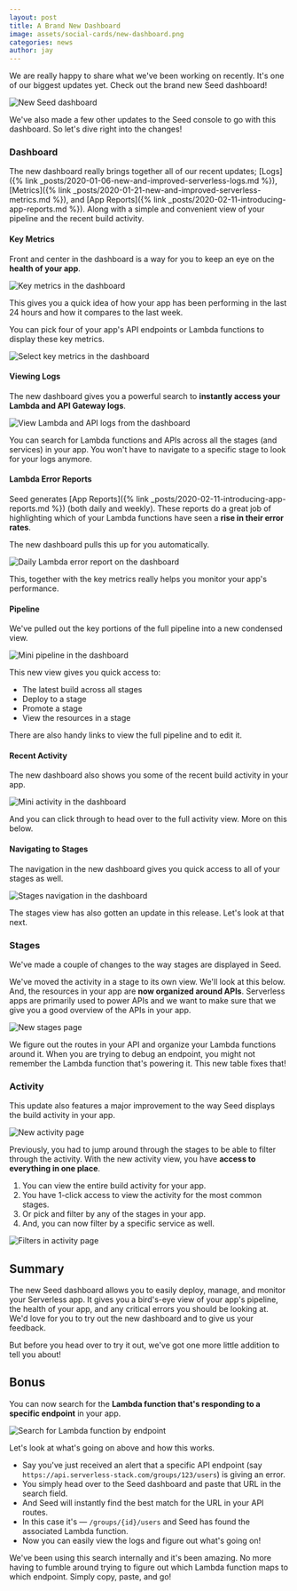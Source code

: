 ```yaml
---
layout: post
title: A Brand New Dashboard
image: assets/social-cards/new-dashboard.png
categories: news
author: jay
---
```


We are really happy to share what we've been working on recently. It's one of our biggest updates yet. Check out the brand new Seed dashboard!

![New Seed dashboard](/assets/blog/a-brand-new-dashboard/new-seed-dashboard.png)

We've also made a few other updates to the Seed console to go with this dashboard. So let's dive right into the changes!

### Dashboard

The new dashboard really brings together all of our recent updates; [Logs]({% link _posts/2020-01-06-new-and-improved-serverless-logs.md %}), [Metrics]({% link _posts/2020-01-21-new-and-improved-serverless-metrics.md %}), and [App Reports]({% link _posts/2020-02-11-introducing-app-reports.md %}). Along with a simple and convenient view of your pipeline and the recent build activity.

#### Key Metrics

Front and center in the dashboard is a way for you to keep an eye on the **health of your app**.

![Key metrics in the dashboard](/assets/blog/a-brand-new-dashboard/key-metrics-in-the-dashboard.png)

This gives you a quick idea of how your app has been performing in the last 24 hours and how it compares to the last week.

You can pick four of your app's API endpoints or Lambda functions to display these key metrics.

![Select key metrics in the dashboard](/assets/blog/a-brand-new-dashboard/select-key-metrics-in-the-dashboard.png)

#### Viewing Logs

The new dashboard gives you a powerful search to **instantly access your Lambda and API Gateway logs**.

![View Lambda and API logs from the dashboard](/assets/blog/a-brand-new-dashboard/view-lambda-and-api-logs-from-the-dashboard.png)

You can search for Lambda functions and APIs across all the stages (and services) in your app. You won't have to navigate to a specific stage to look for your logs anymore.

#### Lambda Error Reports

Seed generates [App Reports]({% link _posts/2020-02-11-introducing-app-reports.md %}) (both daily and weekly). These reports do a great job of highlighting which of your Lambda functions have seen a **rise in their error rates**.

The new dashboard pulls this up for you automatically.

![Daily Lambda error report on the dashboard](/assets/blog/a-brand-new-dashboard/daily-lambda-error-report-on-the-dashboard.png)

This, together with the key metrics really helps you monitor your app's performance.

#### Pipeline

We've pulled out the key portions of the full pipeline into a new condensed view.

![Mini pipeline in the dashboard](/assets/blog/a-brand-new-dashboard/mini-pipeline-in-the-dashboard.png)

This new view gives you quick access to:

- The latest build across all stages
- Deploy to a stage
- Promote a stage
- View the resources in a stage

There are also handy links to view the full pipeline and to edit it.

#### Recent Activity

The new dashboard also shows you some of the recent build activity in your app.

![Mini activity in the dashboard](/assets/blog/a-brand-new-dashboard/mini-activity-in-the-dashboard.png)

And you can click through to head over to the full activity view. More on this below.

#### Navigating to Stages

The navigation in the new dashboard gives you quick access to all of your stages as well.

![Stages navigation in the dashboard](/assets/blog/a-brand-new-dashboard/stages-navigation-in-the-dashboard.png)

The stages view has also gotten an update in this release. Let's look at that next.

### Stages

We've made a couple of changes to the way stages are displayed in Seed.

We've moved the activity in a stage to its own view. We'll look at this below. And, the resources in your app are **now organized around APIs**. Serverless apps are primarily used to power APIs and we want to make sure that we give you a good overview of the APIs in your app.

![New stages page](/assets/blog/a-brand-new-dashboard/new-stages-page.png)

We figure out the routes in your API and organize your Lambda functions around it. When you are trying to debug an endpoint, you might not remember the Lambda function that's powering it. This new table fixes that!

### Activity

This update also features a major improvement to the way Seed displays the build activity in your app.

![New activity page](/assets/blog/a-brand-new-dashboard/new-activity-page.png)

Previously, you had to jump around through the stages to be able to filter through the activity. With the new activity view, you have **access to everything in one place**.

1. You can view the entire build activity for your app.
2. You have 1-click access to view the activity for the most common stages.
3. Or pick and filter by any of the stages in your app.
3. And, you can now filter by a specific service as well.

![Filters in activity page](/assets/blog/a-brand-new-dashboard/filters-in-activity-page.png)

## Summary

The new Seed dashboard allows you to easily deploy, manage, and monitor your Serverless app. It gives you a bird's-eye view of your app's pipeline, the health of your app, and any critical errors you should be looking at. We'd love for you to try out the new dashboard and to give us your feedback.

But before you head over to try it out, we've got one more little addition to tell you about!

## Bonus

You can now search for the **Lambda function that's responding to a specific endpoint** in your app.

![Search for Lambda function by endpoint](/assets/blog/a-brand-new-dashboard/search-for-lambda-function-by-endpoint.gif)

Let's look at what's going on above and how this works.

- Say you've just received an alert that a specific API endpoint (say `https://api.serverless-stack.com/groups/123/users`) is giving an error.
- You simply head over to the Seed dashboard and paste that URL in the search field.
- And Seed will instantly find the best match for the URL in your API routes.
- In this case it's — `/groups/{id}/users` and Seed has found the associated Lambda function.
- Now you can easily view the logs and figure out what's going on!

We've been using this search internally and it's been amazing. No more having to fumble around trying to figure out which Lambda function maps to which endpoint. Simply copy, paste, and go!
